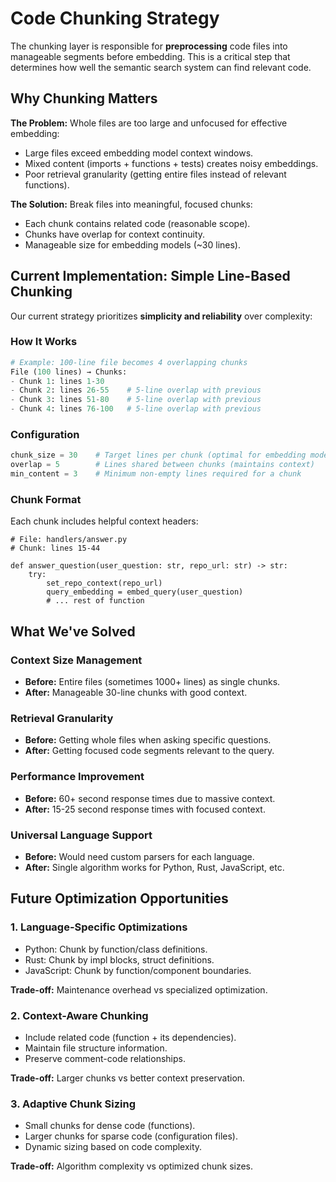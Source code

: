 # Code Chunking Strategy

The chunking layer is responsible for **preprocessing** code files into manageable segments before embedding. This is a critical step that determines how well the semantic search system can find relevant code.

## Why Chunking Matters

**The Problem:** Whole files are too large and unfocused for effective embedding:

- Large files exceed embedding model context windows.
- Mixed content (imports + functions + tests) creates noisy embeddings.
- Poor retrieval granularity (getting entire files instead of relevant functions).

**The Solution:** Break files into meaningful, focused chunks:

- Each chunk contains related code (reasonable scope).
- Chunks have overlap for context continuity.
- Manageable size for embedding models (~30 lines).

## Current Implementation: Simple Line-Based Chunking

Our current strategy prioritizes **simplicity and reliability** over complexity:

### How It Works

```python
# Example: 100-line file becomes 4 overlapping chunks
File (100 lines) → Chunks:
- Chunk 1: lines 1-30
- Chunk 2: lines 26-55    # 5-line overlap with previous
- Chunk 3: lines 51-80    # 5-line overlap with previous
- Chunk 4: lines 76-100   # 5-line overlap with previous
```

### Configuration

```python
chunk_size = 30    # Target lines per chunk (optimal for embedding models)
overlap = 5        # Lines shared between chunks (maintains context)
min_content = 3    # Minimum non-empty lines required for a chunk
```

### Chunk Format

Each chunk includes helpful context headers:

```text
# File: handlers/answer.py
# Chunk: lines 15-44

def answer_question(user_question: str, repo_url: str) -> str:
    try:
        set_repo_context(repo_url)
        query_embedding = embed_query(user_question)
        # ... rest of function
```

## What We've Solved

### Context Size Management

- **Before:** Entire files (sometimes 1000+ lines) as single chunks.
- **After:** Manageable 30-line chunks with good context.

### Retrieval Granularity

- **Before:** Getting whole files when asking specific questions.
- **After:** Getting focused code segments relevant to the query.

### Performance Improvement

- **Before:** 60+ second response times due to massive context.
- **After:** 15-25 second response times with focused context.

### Universal Language Support

- **Before:** Would need custom parsers for each language.
- **After:** Single algorithm works for Python, Rust, JavaScript, etc.

## Future Optimization Opportunities

### 1. **Language-Specific Optimizations**

- Python: Chunk by function/class definitions.
- Rust: Chunk by impl blocks, struct definitions.
- JavaScript: Chunk by function/component boundaries.

**Trade-off:** Maintenance overhead vs specialized optimization.

### 2. **Context-Aware Chunking**

- Include related code (function + its dependencies).
- Maintain file structure information.
- Preserve comment-code relationships.

**Trade-off:** Larger chunks vs better context preservation.

### 3. **Adaptive Chunk Sizing**

- Small chunks for dense code (functions).
- Larger chunks for sparse code (configuration files).
- Dynamic sizing based on code complexity.

**Trade-off:** Algorithm complexity vs optimized chunk sizes.
